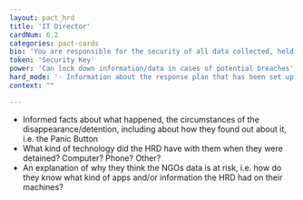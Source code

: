 ```yaml
---
layout: pact_hrd
title: 'IT Director'
cardNum: 6.2
categories: pact-cards
bio: 'You are responsible for the security of all data collected, held and transferred. NGO employees collect very sensitive information: if it were to be leaked or stolen, it could cause serious risk and/or harm to employees and the people the NGO works with and for.'
token: 'Security Key'
power: 'Can lock down information/data in cases of potential breaches'
hard_mode: '- Information about the response plan that has been set up. Who is involved? - Additional technical details, like type of phone, OS version, encryption measures, etc'
context: ""

---
```


- Informed facts about what happened, the circumstances of the disappearance/detention, including about how they found out about it, i.e. the Panic Button
- What kind of technology did the HRD have with them when they were detained? Computer? Phone? Other?
- An explanation of why they think the NGOs data is at risk, i.e. how do they know what kind of apps and/or information the HRD had on their machines?